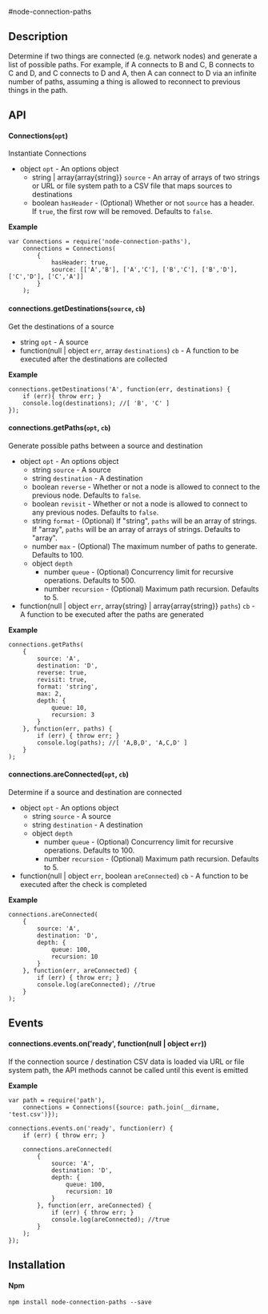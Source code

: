 #node-connection-paths

## Description
Determine if two things are connected (e.g. network nodes) and generate a list of possible paths. For example, if A connects to B and C, B connects to C and D, and C connects to D and A, then A can connect to D via an infinite number of paths, assuming a thing is allowed to reconnect to previous things in the path.

## API
#### Connections(```opt```)

Instantiate Connections

* object `opt` - An options object
  * string | array{array{string}} `source` - An array of arrays of two strings or URL or file system path to a CSV file that maps sources to destinations
  * boolean `hasHeader` - (Optional) Whether or not `source` has a header. If `true`, the first row will be removed. Defaults to `false`.

__Example__

```
var Connections = require('node-connection-paths'),
    connections = Connections(
        {
            hasHeader: true,
            source: [['A','B'], ['A','C'], ['B','C'], ['B','D'], ['C','D'], ['C','A']]
        }
    );
```

#### connections.getDestinations(```source```, ```cb```)

Get the destinations of a source

* string `opt` - A source
* function(null | object `err`, array `destinations`) `cb` - A function to be executed after the destinations are collected

__Example__

```
connections.getDestinations('A', function(err, destinations) {
    if (err){ throw err; }
    console.log(destinations); //[ 'B', 'C' ]
});
```

#### connections.getPaths(```opt```, ```cb```)

Generate possible paths between a source and destination

* object `opt` - An options object
  * string `source` - A source
  * string `destination` - A destination
  * boolean `reverse` - Whether or not a node is allowed to connect to the previous node. Defaults to `false`.
  * boolean `revisit` - Whether or not a node is allowed to connect to any previous nodes. Defaults to `false`.
  * string `format` - (Optional) If "string", `paths` will be an array of strings. If "array", `paths` will be an array of arrays of strings. Defaults to "array".
  * number `max` - (Optional) The maximum number of paths to generate. Defaults to 100.
  * object `depth`
     * number `queue` - (Optional) Concurrency limit for recursive operations. Defaults to 500.
     * number `recursion` - (Optional) Maximum path recursion. Defaults to 5.
* function(null | object `err`, array{string} | array{array{string}} `paths`) `cb` - A function to be executed after the paths are generated

__Example__

```
connections.getPaths(
    {
        source: 'A',
        destination: 'D',
        reverse: true,
        revisit: true,
        format: 'string',
        max: 2,
        depth: {
            queue: 10,
            recursion: 3
        }
    }, function(err, paths) {
        if (err) { throw err; }
        console.log(paths); //[ 'A,B,D', 'A,C,D' ]
    }
);
```

#### connections.areConnected(```opt```, ```cb```)

Determine if a source and destination are connected

* object `opt` - An options object
  * string `source` - A source
  * string `destination` - A destination
  * object `depth`
     * number `queue` - (Optional) Concurrency limit for recursive operations. Defaults to 100.
     * number `recursion` - (Optional) Maximum path recursion. Defaults to 5.
* function(null | object `err`, boolean `areConnected`) `cb` - A function to be executed after the check is completed

__Example__

```
connections.areConnected(
    {
        source: 'A',
        destination: 'D',
        depth: {
            queue: 100,
            recursion: 10
        }
    }, function(err, areConnected) {
        if (err) { throw err; }
        console.log(areConnected); //true
    }
);
```

## Events
#### connections.events.on('ready', function(null | object `err`))

If the connection source / destination CSV data is loaded via URL or file system path, the API methods cannot be called until this event is emitted

__Example__

```
var path = require('path'),
    connections = Connections({source: path.join(__dirname, 'test.csv')});

connections.events.on('ready', function(err) {
    if (err) { throw err; }

    connections.areConnected(
        {
            source: 'A',
            destination: 'D',
            depth: {
                queue: 100,
                recursion: 10
            }
        }, function(err, areConnected) {
            if (err) { throw err; }
            console.log(areConnected); //true
        }
    );
});
```

## Installation
#### Npm
```
npm install node-connection-paths --save
```